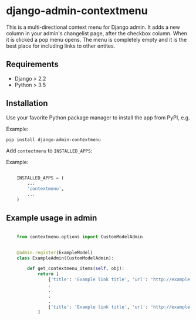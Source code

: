 django-admin-contextmenu
=======================

This is a multi-directional context menu for Django admin. It adds a new column in your admin's changelist page, after the checkbox column. When it is clicked a pop menu opens. The menu is completely empty and it is the best place for including links to other entites.


Requirements
-----------------------------

* Django > 2.2
* Python > 3.5


Installation
------------

Use your favorite Python package manager to install the app from PyPI, e.g.

Example:

``pip install django-admin-contextmenu``


Add ``contextmenu`` to ``INSTALLED_APPS``:

Example:

```python

    INSTALLED_APPS = (
        ...
        'contextmenu',
        ...
    )
```


Example usage in admin
-------------

```python

    from contextmenu.options import CustomModelAdmin


    @admin.register(ExampleModel)
    class ExampleAdmin(CustomModelAdmin):

        def get_contextmenu_items(self, obj):
            return [
                {'title': 'Example link title', 'url': 'http://example.url'},
                .
                .
                .
                .
                {'title': 'Example link title', 'url': 'http://example.url'},
            ]
```